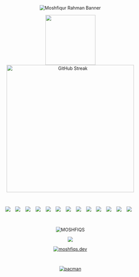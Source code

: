 



<p align="center">
  <img src="https://i.ibb.co/sr0fcCX/finalImg.png" alt="Moshfiqur Rahman Banner" />
</p>


<!-- &nbsp;&nbsp;&nbsp;&nbsp;&nbsp;&nbsp;&nbsp;&nbsp;&nbsp;&nbsp;&nbsp;&nbsp;&nbsp;&nbsp;&nbsp;&nbsp;&nbsp;&nbsp;&nbsp;&nbsp;&nbsp;&nbsp;&nbsp;&nbsp;&nbsp;&nbsp;&nbsp;&nbsp;&nbsp;&nbsp;&nbsp;&nbsp;&nbsp;&nbsp;&nbsp;&nbsp;&nbsp;&nbsp;&nbsp;  -->


<p align="center">
  <!-- <img src="https://github-readme-stats.vercel.app/api?username=MOSHFIQS&theme=panda&hide_border=true&show_icons=true" alt="Moshfiqur's GitHub stats" width="378" />  
    -->
     <img src="https://github-readme-activity-graph.vercel.app/graph?username=MOSHFIQS&bg_color=31353a&color=ffffff&line=ffffff&point=039be5&area=true&hide_border=true"
     style="height:157px" />

  <img src="https://nirzak-streak-stats.vercel.app/?user=MOSHFIQS&theme=panda&hide_border=true" alt="GitHub Streak" width="400" />
</p>



&nbsp;&nbsp;&nbsp;&nbsp;&nbsp;&nbsp;&nbsp;&nbsp;&nbsp;&nbsp;&nbsp;&nbsp;&nbsp;&nbsp;&nbsp;&nbsp;&nbsp;&nbsp;&nbsp;&nbsp;&nbsp;&nbsp;&nbsp;&nbsp;&nbsp;&nbsp;&nbsp;&nbsp;&nbsp;&nbsp;&nbsp;&nbsp;&nbsp;&nbsp;&nbsp;&nbsp;&nbsp;&nbsp;&nbsp; 



<p align="center">
  <img src="https://img.shields.io/badge/html5-%23E34F26.svg?&style=for-the-badge&logo=html5&logoColor=white" />&nbsp;&nbsp;&nbsp;
  <img src="https://img.shields.io/badge/css3-%231572B6.svg?&style=for-the-badge&logo=css3&logoColor=white" />&nbsp;&nbsp;&nbsp;
  <img src="https://img.shields.io/badge/javascript-%23323330.svg?&style=for-the-badge&logo=javascript&logoColor=%23F7DF1E" />&nbsp;&nbsp;&nbsp;
  <img src="https://img.shields.io/badge/react-%2320232a.svg?&style=for-the-badge&logo=react&logoColor=%2361DAFB" />&nbsp;&nbsp;&nbsp;
  <img src="https://img.shields.io/badge/next.js-black?style=for-the-badge&logo=next.js&logoColor=white" />&nbsp;&nbsp;&nbsp;
  <img src="https://img.shields.io/badge/tailwindcss-%2338B2AC.svg?&style=for-the-badge&logo=tailwind-css&logoColor=white" />&nbsp;&nbsp;&nbsp;
  <img src="https://img.shields.io/badge/express.js-%23404d59.svg?&style=for-the-badge&logo=express&logoColor=%2361DAFB" />&nbsp;&nbsp;&nbsp;
  <img src="https://img.shields.io/badge/node.js-6DA55F?style=for-the-badge&logo=node.js&logoColor=white" />&nbsp;&nbsp;&nbsp;
  <img src="https://img.shields.io/badge/mongodb-%234ea94b.svg?style=for-the-badge&logo=mongodb&logoColor=white" />&nbsp;&nbsp;&nbsp;
  <img src="https://img.shields.io/badge/firebase-%23039BE5.svg?&style=for-the-badge&logo=firebase&logoColor=white" />&nbsp;&nbsp;&nbsp;
  <img src="https://img.shields.io/badge/vercel-%23000000.svg?&style=for-the-badge&logo=vercel&logoColor=white" />&nbsp;&nbsp;&nbsp;
  <img src="https://img.shields.io/badge/postman-FF6C37?style=for-the-badge&logo=postman&logoColor=white" />&nbsp;&nbsp;&nbsp;
  <img src="https://img.shields.io/badge/photoshop-31A8FF?style=for-the-badge&logo=adobe-photoshop&logoColor=white" />&nbsp;&nbsp;&nbsp;
</p>


&nbsp;&nbsp;&nbsp;&nbsp;&nbsp;&nbsp;&nbsp;&nbsp;&nbsp;&nbsp;&nbsp;&nbsp;&nbsp;&nbsp;&nbsp;&nbsp;&nbsp;&nbsp;&nbsp;&nbsp;&nbsp;&nbsp;&nbsp;&nbsp;&nbsp;&nbsp;&nbsp;&nbsp;&nbsp;&nbsp;&nbsp;&nbsp;&nbsp;&nbsp;&nbsp;&nbsp;&nbsp;&nbsp;&nbsp; 





<p align="center"> <img src="https://komarev.com/ghpvc/?username=MOSHFIQS&label=Profile%20views&color=0e75b6&style=flat" alt="MOSHFIQS" /> </p>

<p align="center">
  <img src="https://github-profile-trophy.vercel.app/?username=MOSHFIQS&theme=onedark&no-frame=true&no-bg=true&margin-w=15" />
</p>

<p align="center"> <a href="https://twitter.com/nibir3211" target="blank"><img src="https://img.shields.io/twitter/follow/nibir3211?logo=twitter&style=for-the-badge" alt="moshfiqs.dev" /></a> </p>




&nbsp;&nbsp;&nbsp;&nbsp;&nbsp;&nbsp;&nbsp;&nbsp;&nbsp;&nbsp;&nbsp;&nbsp;&nbsp;&nbsp;&nbsp;&nbsp;&nbsp;&nbsp;&nbsp;&nbsp;&nbsp;&nbsp;&nbsp;&nbsp;&nbsp;&nbsp;&nbsp;&nbsp;&nbsp;&nbsp;&nbsp;&nbsp;&nbsp;&nbsp;&nbsp;&nbsp;&nbsp;&nbsp;&nbsp; 

<p align="center">
  <a href="https://twitter.com/nibir3211" target="blank">
  <img src="https://profile-readme-generator.com/assets/pacman.svg" alt="pacman" />
</p>


